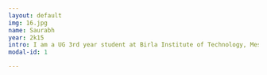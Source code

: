 ```yaml
---
layout: default
img: 16.jpg
name: Saurabh
year: 2k15
intro: I am a UG 3rd year student at Birla Institute of Technology, Mesra.
modal-id: 1

---
```


